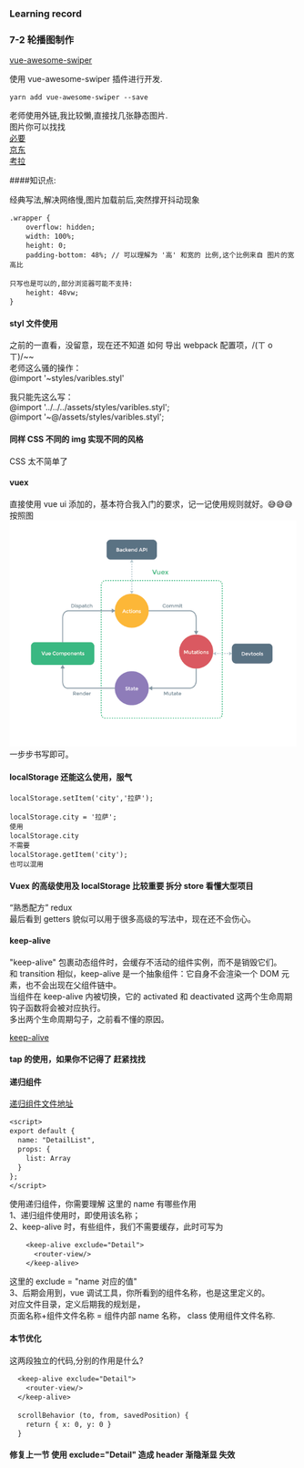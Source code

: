 ### Learning record

### 7-2 轮播图制作

[vue-awesome-swiper](https://github.com/surmon-china/vue-awesome-swiper)

使用 vue-awesome-swiper 插件进行开发.

```
yarn add vue-awesome-swiper --save
```

老师使用外链,我比较懒,直接找几张静态图片.  
图片你可以找找  
[必要](http://m.biyao.com/)  
[京东](https://m.jd.com/)  
[考拉](https://m.kaola.com/)

####知识点:

经典写法,解决网络慢,图片加载前后,突然撑开抖动现象

```
.wrapper {
    overflow: hidden;
    width: 100%;
    height: 0;
    padding-bottom: 48%; // 可以理解为 '高' 和宽的 比例,这个比例来自 图片的宽高比

只写也是可以的,部分浏览器可能不支持:
    height: 48vw;
}
```

#### styl 文件使用

之前的一直看，没留意，现在还不知道 如何 导出 webpack 配置项，/(ㄒ o ㄒ)/~~  
老师这么骚的操作：  
 @import '~styles/varibles.styl'

我只能先这么写：  
@import '../../../assets/styles/varibles.styl';  
@import '~@/assets/styles/varibles.styl';

#### 同样 CSS 不同的 img 实现不同的风格

CSS 太不简单了

#### vuex

直接使用 vue ui 添加的，基本符合我入门的要求，记一记使用规则就好。😅😅😅  
按照图  
![vuex](./vuex.png)  
一步步书写即可。

#### localStorage 还能这么使用，服气

```
localStorage.setItem('city','拉萨');

localStorage.city = '拉萨';
使用
localStorage.city
不需要
localStorage.getItem('city');
也可以混用

```

#### Vuex 的高级使用及 localStorage 比较重要 拆分 store 看懂大型项目

“熟悉配方” redux  
最后看到 getters 貌似可以用于很多高级的写法中，现在还不会伤心。

#### keep-alive

"keep-alive" 包裹动态组件时，会缓存不活动的组件实例，而不是销毁它们。  
和 transition 相似，keep-alive 是一个抽象组件：它自身不会渲染一个 DOM 元素，也不会出现在父组件链中。  
当组件在 keep-alive 内被切换，它的 activated 和 deactivated 这两个生命周期钩子函数将会被对应执行。  
多出两个生命周期勾子，之前看不懂的原因。

[keep-alive](https://cn.vuejs.org/v2/api/#keep-alive)

#### tap 的使用，如果你不记得了 赶紧找找

#### 递归组件

[递归组件文件地址](src\pages\detail\components\List.vue)

```
<script>
export default {
  name: "DetailList",
  props: {
    list: Array
  }
};
</script>
```

使用递归组件，你需要理解 这里的 name 有哪些作用  
 1、递归组件使用时，即使用该名称；  
 2、keep-alive 时，有些组件，我们不需要缓存，此时可写为

```
    <keep-alive exclude="Detail">
      <router-view/>
    </keep-alive>
```

这里的 exclude = "name 对应的值"  
 3、后期会用到，vue 调试工具，你所看到的组件名称，也是这里定义的。  
 对应文件目录，定义后期我的规划是，  
 页面名称+组件文件名称 = 组件内部 name 名称， class 使用组件文件名称.

#### 本节优化

这两段独立的代码,分别的作用是什么?

```
  <keep-alive exclude="Detail">
    <router-view/>
  </keep-alive>

  scrollBehavior (to, from, savedPosition) {
    return { x: 0, y: 0 }
  }
```

#### 修复上一节 使用 exclude="Detail" 造成 header 渐隐渐显 失效

####

####
